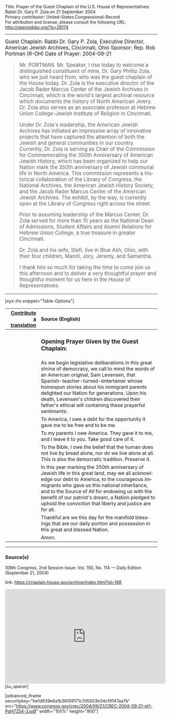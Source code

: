 <html>
<head></head>
<body>
Title: Prayer of the Guest Chaplain of the U.S. House of Representatives: Rabbi Dr. Gary P. Zola on 21 September 2004<br />
Primary contributor: United-States.Congressional-Record<br />
For attribution and license, please consult the following URL: <a href="http://opensiddur.org/?p=28174">http://opensiddur.org/?p=28174</a>
<p />
<hr />

<div class="english" lang="en" style="font-size:1.2em;">
Guest Chaplain: Rabbi Dr. Gary P. Zola, Executive Director, American Jewish Archives, Cincinnati, Ohio
Sponsor: Rep. Rob Portman (R-OH)
Date of Prayer: 2004-09-21

<blockquote>
Mr. PORTMAN. Mr. Speaker, I rise today to welcome a distinguished constituent of mine, Dr. Gary Phillip Zola, who we just heard from, who was the guest chaplain of the House today. Dr. Zola is the executive director of the Jacob Rader Marcus Center of the Jewish Archives in Cincinnati, which is the world's largest archival resource which documents the history of North American Jewry. Dr. Zola also serves as an associate professor at Hebrew Union College-Jewish Institute of Religion in Cincinnati.

Under Dr. Zola's leadership, the American Jewish Archives has initiated an impressive array of innovative projects that have captured the attention of both the Jewish and general communities in our country. Currently, Dr. Zola is serving as Chair of the Commission for Commemorating the 350th Anniversary of American Jewish History, which has been organized to help our Nation mark the 350th anniversary of Jewish communal life in North America. This commission represents a historical collaboration of the Library of Congress, the National Archives, the American Jewish History Society, and the Jacob Rader Marcus Center of the American Jewish Archives. The exhibit, by the way, is currently open at the Library of Congress right across the street.

Prior to assuming leadership of the Marcus Center, Dr. Zola served for more than 15 years as the National Dean of Admissions, Student Affairs and Alumni Relations for Hebrew Union College, a true treasure in greater Cincinnati.

Dr. Zola and his wife, Stefi, live in Blue Ash, Ohio, with their four children, Mandi, Jory, Jeremy, and Samantha.

I thank him so much for taking the time to come join us this afternoon and to deliver a very thoughtful prayer and thoughtful moment for us here in the House of Representatives.
</blockquote>
</div>

<hr />

[xyz-ihs snippet="Table-Options"]<table style="margin-left: auto; margin-right: auto;" class="draggable">
<thead><tr><th id="x" style="text-align: right;"><a href="/contributing/upload/">Contribute a translation</a></th><th style="text-align: left;">Source (English)</th></tr></thead>
<tbody>
<tr><td style="vertical-align:top;">
<div class="liturgy" lang="he">

</span></div></td>
 
<td style="vertical-align:top;">
<div class="english" lang="en">
<h3>Opening Prayer Given by the Guest Chaplain:</h3>
</div></td></tr>

<tr><td style="vertical-align:top;">
<div class="liturgy" lang="he">

</span></div></td>
 
<td style="vertical-align:top;">
<div class="english" lang="en">
As we begin legislative deliberations in this great shrine of democracy, we call to mind the words of an American original, Sam Levensen, that Spanish-teacher-turned-entertainer whose homespun stories about his immigrant parents delighted our Nation for generations. Upon his death, Levensen's children discovered their father's ethical will containing these prayerful sentiments:
</div></td></tr>


<tr><td style="vertical-align:top;">
<div class="liturgy" lang="he">

</span></div></td>
 
<td style="vertical-align:top;">
<div class="english" lang="en">
To America, 
I owe a debt 
for the opportunity it gave me 
to be free 
and to be me. 
</div></td></tr>


<tr><td style="vertical-align:top;">
<div class="liturgy" lang="he">

</span></div></td>
 
<td style="vertical-align:top;">
<div class="english" lang="en">
To my parents 
I owe America. 
They gave it to me, 
and I leave it to you. 
Take good care of it.
</div></td></tr>


<tr><td style="vertical-align:top;">
<div class="liturgy" lang="he">

</span></div></td>
 
<td style="vertical-align:top;">
<div class="english" lang="en">
To the Bible, 
I owe the belief 
that the human does not live 
by bread alone, 
nor do we live alone at all. 
This is also the democratic tradition. 
Preserve it.
</div></td></tr>


<tr><td style="vertical-align:top;">
<div class="liturgy" lang="he">

</span></div></td>
 
<td style="vertical-align:top;">
<div class="english" lang="en">
In this year marking the 350th anniversary of Jewish life in this great land, 
may we all acknowledge our debt to America, 
to the courageous immigrants 
who gave us this national inheritance, 
and to the Source of All 
for endowing us with the benefit of our patriot's dream, 
a Nation pledged to uphold the conviction 
that liberty and justice are for all.
</div></td></tr>


<tr><td style="vertical-align:top;">
<div class="liturgy" lang="he">

</span></div></td>
 
<td style="vertical-align:top;">
<div class="english" lang="en">
Thankful are we this day 
for the manifold blessings 
that are our daily portion and possession 
in this great and blessed Nation.
</div></td></tr>


<tr><td style="vertical-align:top;">
<div class="liturgy" lang="he">

</span></div></td>
 
<td style="vertical-align:top;">
<div class="english" lang="en">
<em>Amen</em>.
</div></td></tr>
</tbody></table>

<hr />

<h3>Source(s)</h3>

108th Congress, 2nd Session
Issue: Vol. 150, No. 114 — Daily Edition (September 21, 2004)

link: <a href="https://chaplain.house.gov/archive/index.html?id=188">https://chaplain.house.gov/archive/index.html?id=188</a>

<iframe width=530 height=312 src='https://www.c-span.org/video/standalone/?c4502548/rabbi-gary-zola-jewish-archives-cincinnati' allowfullscreen='allowfullscreen' frameborder=0></iframe>[su_spacer]

[advanced_iframe securitykey="be1d939e6a1b36109171c7d5503b34cf9147aa7b" src="https://www.congress.gov/crec/2004/09/21/CREC-2004-09-21-pt1-PgH7254-3.pdf" width="100%" height="900"]
</body>
</html>